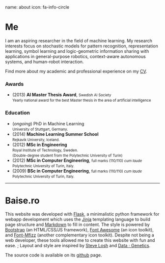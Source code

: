 name: about
icon: fa-info-circle

# Me

I am an aspiring researcher in the field of machine learning.  My research
interests focus on stochastic models for pattern recognition, representation
learning, symbol learning and logic-geometric information sharing with
applications in general-purpose robotics, context-aware autonomous systems, and
human-robot interaction.

Find more about my academic and professional experience on my [CV][cv].

[cv]: /static/docs/cv_baisero.pdf


### Awards

 * (2013) **AI Master Thesis Award**, <small>Swedish AI Society</small> <br>
 <small>Yearly national award for the best Master thesis in the area of
 artificial intelligence</small>

### Education

 * (*ongoing*) PhD in Machine Learning <br>
 <small>University of Stuttgart, Germany.</small>
 * (2014) **Machine Learning Summer School** <br>
 <small>Rejkavik University, Iceland.</small>
 * (2012) **MSc in Engineering** <br>
 <small>Royal Institute of Technology, Sweden.</small> <br>
 <small>(Double-degree student from the Polytechnic University of Turin)</small> <br>
 * (2012) **MSc in Computer Engineering**, <small>full marks (110/110) *cum laude*</small> <br>
 <small>Polytechnic University of Turin, Italy.</small>
 * (2009) **BSc in Computer Engineering**, <small>full marks (110/110) *cum laude*</small> <br>
 <small>Polytechnic University of Turin, Italy.</small>

---

# Baise.ro

This website was developed with [Flask][flask], a minimalistic python framework
for webapp development which uses the [Jinja][jinja] templating language to
build page structure and [Markdown][markdown] to fill in content.
The style is powered by [Bootstrap][bootstrap] (an HTML/CSS/JS framework),
[Font Awesome][fontawesome] (an icon toolkit), and [Font-Mfizz][fontmfizz]
(another complementary icon toolkit).  Despite not being a web
developer, these tools allowed me to create this website with fun and ease.
; Layout and style are inspired by [Steve Losh][slosh] and [Data
; Genetics][datagen].

The source code is available on its [<i class="fa fa-github-alt fa-lg"></i>
github][github] page.

[flask]: http://flask.pocoo.org "Flask"
[jekyll]: http://jekyllrb.com "Jekyll"
[bootstrap]: http://getbootstrap.com "Bootstrap"
[fontawesome]: http://fortawesome.github.io/Font-Awesome/ "Font Awesome"
[fontmfizz]: http://fizzed.com/oss/font-mfizz
[markdown]: http://daringfireball.net/projects/markdown/syntax "Markdown"
[liquid]: http://liquidmarkup.org "Liquid"
[jinja]: http://jinja.pocoo.org "Jinja"
[slosh]: https://stevelosh.com "Steve Losh"
[datagen]: http://datagenetics.com/blog "Data Genetics"
[github]: https://github.com/abaisero/baise.ro "Baise.ro repository"
